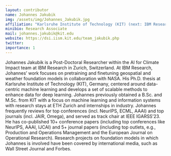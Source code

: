 ```yaml
---
layout: contributor
name: Johannes Jakubik
img: /assets/img/Johannes_Jakubik.jpg
affiliation: "Karlsruhe Institute of Technology (KIT) (next: IBM Research Zurich)"
minibio: Research Associate
mail: johannes.jakubik@kit.edu
website: https://dsi.iism.kit.edu/team_jakubik.php
twitter: 
importance: 1
---
```

Johannes Jakubik is a Post-Doctoral Researcher within the AI for Climate Impact team at IBM Research in Zurich, Switzerland. At IBM Research, Johannes’ work focuses on pretraining and finetuning geospatial and weather foundation models in collaboration with NASA. His Ph.D. thesis at Karlsruhe Institute of Technology (KIT), Germany, centered around data-centric machine learning and develops a set of scalable methods to enhance data for deep learning. Johannes previously obtained a B.Sc. and M.Sc. from KIT with a focus on machine learning and information systems with research stays at ETH Zurich and internships in industry. Johannes frequently reviews for top conferences (incl. NeurIPS, ECML, AAAI) and top journals (incl. JAIR, Omega), and served as track chair at IEEE IGARSS’23. He has co-published 10+ conference papers (including top conferences like NeurIPS, AAAI, IJCAI) and 5+ journal papers (including top outlets, e.g., Production and Operations Management and the European Journal on Operational Research). Research projects on foundation models in which Johannes is involved have been covered by international media, such as Wall Street Journal and Forbes.
